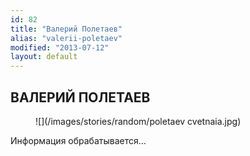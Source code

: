```yaml
---
id: 82
title: "Валерий Полетаев"
alias: "valerii-poletaev"
modified: "2013-07-12"
layout: default
---
```


## ВАЛЕРИЙ ПОЛЕТАЕВ

<figure>
![](/images/stories/random/poletaev cvetnaia.jpg)
</figure>

Информация обрабатывается…


